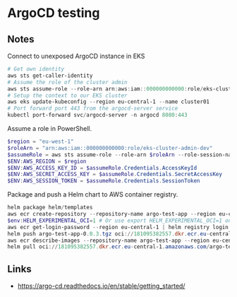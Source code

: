 # ArgoCD testing
## Notes
Connect to unexposed ArgoCD instance in EKS
``` powershell
# Get own identity
aws sts get-caller-identity
# Assume the role of the cluster admin
aws sts assume-role --role-arn arn:aws:iam::000000000000:role/eks-cluster-admin-dev --role-session-name aws-cli-session
# Setup the context to our EKS cluster
aws eks update-kubeconfig --region eu-central-1 --name cluster01
# Port forward port 443 from the argocd-server service
kubectl port-forward svc/argocd-server -n argocd 8080:443
```
Assume a role in PowerShell.
``` powershell
$region = "eu-west-1"
$roleArn = "arn:aws:iam::000000000000:role/eks-cluster-admin-dev"
$assumeRole = aws sts assume-role --role-arn $roleArn --role-session-name aws-cli-session | ConvertFrom-Json
$ENV:AWS_REGION = $region
$ENV:AWS_ACCESS_KEY_ID = $assumeRole.Credentials.AccessKeyId
$ENV:AWS_SECRET_ACCESS_KEY = $assumeRole.Credentials.SecretAccessKey
$ENV:AWS_SESSION_TOKEN = $assumeRole.Credentials.SessionToken
```
Package and push a Helm chart to AWS container registry.
``` powershell
helm package helm/templates
aws ecr create-repository --repository-name argo-test-app --region eu-central-1 #|| true
$env:HELM_EXPERIMENTAL_OCI=1 # Or use export HELM_EXPERIMENTAL_OCI=1 on Linux
aws ecr get-login-password --region eu-central-1 | helm registry login --username AWS --password-stdin 181095382557.dkr.ecr.eu-central-1.amazonaws.com/
helm push argo-test-app-0.0.3.tgz oci://181095382557.dkr.ecr.eu-central-1.amazonaws.com/
aws ecr describe-images --repository-name argo-test-app --region eu-central-1
helm pull oci://181095382557.dkr.ecr.eu-central-1.amazonaws.com/argo-test-app --version 0.0.3
```
## Links
- https://argo-cd.readthedocs.io/en/stable/getting_started/
